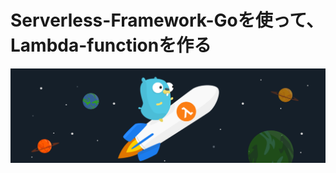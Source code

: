 # Serverless-Framework-Goを使って、Lambda-functionを作る
![Alt Text](https://github.com/yhidetoshi/Pictures/raw/master/aws/lambda-golang-pic.png)

